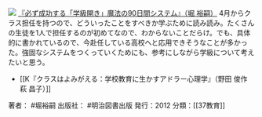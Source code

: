 [![](https://images-fe.ssl-images-amazon.com/images/I/51v%2BAUu2MLL._SL160_.jpg)](http://www.amazon.co.jp/exec/obidos/ASIN/4180156210/choiyaki81-22/ref=nosim)
[『必ず成功する「学級開き」魔法の90日間システム』（堀 裕嗣）](http://www.amazon.co.jp/exec/obidos/ASIN/4180156210/choiyaki81-22/ref=nosim)
4月からクラス担任を持つので、どういったことをすべきか学ぶために読み読み。たくさんの生徒を1人で担任するのが初めてなので、わからないことだらけ。でも、具体的に書かれているので、今赴任している高校へと応用できそうなことが多かった。強固なシステムをつくっていくためにも、参考にしながら学級について考えたいと思う。

- [[K『クラスはよみがえる：学校教育に生かすアドラー心理学』（野田 俊作 萩 昌子）]]

著者： #堀裕嗣 
出版社： #明治図書出版 
発行：2012
分類：[[37教育]]